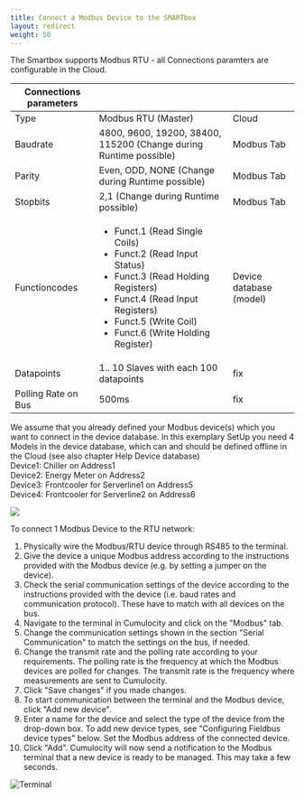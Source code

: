 ```yaml
---
title: Connect a Modbus Device to the SMARTbox
layout: redirect
weight: 50
---
```


The Smartbox supports Modbus RTU - all Connections paramters are configurable in the Cloud.

| Connections parameters |  |  |
| --- | --- | --- |
| Type | Modbus RTU (Master) | Cloud |
| Baudrate | 4800, 9600, 19200, 38400, 115200 (Change during Runtime possible) | Modbus Tab |
| Parity | Even, ODD, NONE (Change during Runtime possible) | Modbus Tab |
| Stopbits | 2,1 (Change during Runtime possible) | Modbus Tab |
| Functioncodes | <ul><li>Funct.1 (Read Single Coils)</li><li> Funct.2 (Read Input Status)</li><li> Funct.3 (Read Holding Registers)</li><li> Funct.4 (Read Input Registers)</li><li> Funct.5 (Write Coil)</li><li> Funct.6 (Write Holding Register)</li></ul> | Device database (model) |
| Datapoints | 1.. 10 Slaves with each 100 datapoints | fix |
| Polling Rate on Bus | 500ms | fix |

We assume that you already defined your Modbus device(s) which you want to connect in the device database. In this exemplary SetUp you need 4 Models in the device database, which can and should be defined offline in the Cloud (see also chapter Help Device database)</br>
Device1:  Chiller on Address1</br>
Device2: Energy Meter on Address2</br>
Device3: Frontcooler for Serverline1 on Address5</br>
Device4: Frontcooler for Serverline2 on Address6

![ ](/guides/images/devices/smartbox-mini/use-case.png)

To connect 1 Modbus Device to the RTU network:

1. Physically wire the Modbus/RTU device through RS485 to the terminal. 
2. Give the device a unique Modbus address according to the instructions provided with the Modbus device (e.g. by setting a jumper on the device). 
3. Check the serial communication settings of the device according to the instructions provided with the device (i.e. baud rates and communication protocol). These have to match with all devices on the bus. 
4. Navigate to the terminal in Cumulocity and click on the "Modbus" tab. 
5. Change the communication settings shown in the section "Serial Communication" to match the settings on the bus, if needed. 
6. Change the transmit rate and the polling rate according to your requirements. The polling rate is the frequency at which the Modbus devices are polled for changes. The transmit rate is the frequency where measurements are sent to Cumulocity. 
7. Click "Save changes" if you made changes. 
8. To start communication between the terminal and the Modbus device, click "Add new device". 
9. Enter a name for the device and select the type of the device from the drop-down box. To add new device types, see "Configuring Fieldbus device types" below. Set the Modbus address of the connected device. 
10. Click "Add". Cumulocity will now send a notification to the Modbus terminal that a new device is ready to be managed. This may take a few seconds. 

![Terminal](/guides/images/devices/smartbox-mini/terminal-modbus.png)
